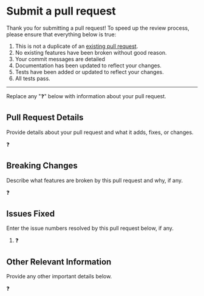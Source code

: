 # Submit a pull request

Thank you for submitting a pull request! To speed up the review process, please ensure that everything below
is true:

1. This is not a duplicate of an [existing pull request][1].
2. No existing features have been broken without good reason.
3. Your commit messages are detailed
4. Documentation has been updated to reflect your changes.
5. Tests have been added or updated to reflect your changes.
6. All tests pass.

---

Replace any ":question:" below with information about your pull request.

## Pull Request Details

Provide details about your pull request and what it adds, fixes, or changes.

:question:

## Breaking Changes

Describe what features are broken by this pull request and why, if any.

:question:

## Issues Fixed

Enter the issue numbers resolved by this pull request below, if any.

1. :question:

## Other Relevant Information

Provide any other important details below.

:question:

[1]: https://github.com/Hedystia/Framework/pulls
